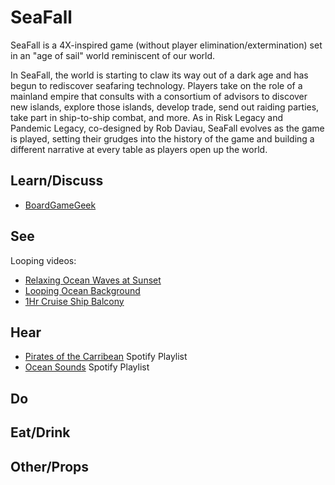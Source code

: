# SeaFall

SeaFall is a 4X-inspired game (without player elimination/extermination) set in an "age of sail" world reminiscent of our world.

In SeaFall, the world is starting to claw its way out of a dark age and has begun to rediscover seafaring technology. Players take on the role of a mainland empire that consults with a consortium of advisors to discover new islands, explore those islands, develop trade, send out raiding parties, take part in ship-to-ship combat, and more. As in Risk Legacy and Pandemic Legacy, co-designed by Rob Daviau, SeaFall evolves as the game is played, setting their grudges into the history of the game and building a different narrative at every table as players open up the world.

## Learn/Discuss

* [BoardGameGeek](https://boardgamegeek.com/boardgame/148261/seafall)

## See

Looping videos:

* [Relaxing Ocean Waves at Sunset](https://www.youtube.com/watch?v=_ziUhNerFMI)
* [Looping Ocean Background](https://youtu.be/C6yVfvhYLPE)
* [1Hr Cruise Ship Balcony](https://youtu.be/3tFdOqKV2Iw)

## Hear

* [Pirates of the Carribean](https://open.spotify.com/user/spdforever/playlist/5xkJZ5HsEb27aygbiazHqE) Spotify Playlist
* [Ocean Sounds](https://open.spotify.com/user/12102175422/playlist/4Gvup0W0RENA2eVuJjcuvd) Spotify Playlist

## Do

## Eat/Drink

## Other/Props
